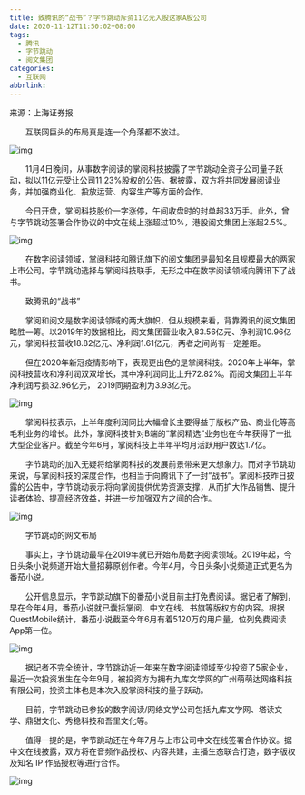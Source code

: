 ```yaml
---
title: 致腾讯的“战书”？字节跳动斥资11亿元入股这家A股公司
date: 2020-11-12T11:50:02+08:00
tags:
  - 腾讯
  - 字节跳动
  - 阅文集团
categories:
  - 互联网
abbrlink:
---
```


来源：上海证券报　　

　　互联网巨头的布局真是连一个角落都不放过。

![img](https://cdn.jsdelivr.net/gh/yakeing/Documentation@main/Hexo/images/be47-kcpxnwv5097186.jpg)

　　11月4日晚间，从事数字阅读的掌阅科技披露了字节跳动全资子公司量子跃动，拟以11亿元受让公司11.23%股权的公告。据披露，双方将共同发展阅读业务，并加强商业化、投放运营、内容生产等方面的合作。

　　今日开盘，掌阅科技股价一字涨停，午间收盘时的封单超33万手。此外，曾与字节跳动签署合作协议的中文在线上涨超过10%，港股阅文集团上涨超2.5%。

![img](https://cdn.jsdelivr.net/gh/yakeing/Documentation@main/Hexo/images/1717-kcpxnwv5097235.jpg)

　　在数字阅读领域，掌阅科技和腾讯旗下的阅文集团是最知名且规模最大的两家上市公司。字节跳动选择与掌阅科技联手，无形之中在数字阅读领域向腾讯下了战书。

　　致腾讯的“战书”

　　掌阅和阅文是数字阅读领域的两大旗帜，但从规模来看，背靠腾讯的阅文集团略胜一筹。以2019年的数据相比，阅文集团营业收入83.56亿元、净利润10.96亿元，掌阅科技营收18.82亿元、净利润1.61亿元，两者之间尚有一定差距。

　　但在2020年新冠疫情影响下，表现更出色的是掌阅科技。2020年上半年，掌阅科技营收和净利润双双增长，其中净利润同比上升72.82%。而阅文集团上半年净利润亏损32.96亿元， 2019同期盈利为3.93亿元。

![img](https://cdn.jsdelivr.net/gh/yakeing/Documentation@main/Hexo/images/ae4a-kcpxnwv5097291.jpg)

　　掌阅科技表示，上半年度利润同比大幅增长主要得益于版权产品、商业化等高毛利业务的增长。此外，掌阅科技针对B端的“掌阅精选”业务也在今年获得了一批大型企业客户。截至今年6月，掌阅科技上半年平均月活跃用户数达1.7亿。

　　字节跳动的加入无疑将给掌阅科技的发展前景带来更大想象力。而对字节跳动来说，与掌阅科技的深度合作，也相当于向腾讯下了一封“战书”。掌阅科技昨日披露的公告中，字节跳动表示将向掌阅提供优势资源支撑，从而扩大作品销售、提升读者体验、提高经济效益，并进一步加强双方之间的合作。

![img](https://cdn.jsdelivr.net/gh/yakeing/Documentation@main/Hexo/images/b7ae-kcpxnwv5097347.jpg)

　　字节跳动的网文布局

　　事实上，字节跳动最早在2019年就已开始布局数字阅读领域。2019年起，今日头条小说频道开始大量招募原创作者。今年4月，今日头条小说频道正式更名为番茄小说。

　　公开信息显示，字节跳动旗下的番茄小说目前主打免费阅读。据记者了解到，早在今年4月，番茄小说就已囊括掌阅、中文在线、书旗等版权方的内容。根据QuestMobile统计，番茄小说截至今年6月有着5120万的用户量，位列免费阅读App第一位。

![img](https://cdn.jsdelivr.net/gh/yakeing/Documentation@main/Hexo/images/ebbe-kcpxnwv5097378.jpg)

　　据记者不完全统计，字节跳动近一年来在数字阅读领域至少投资了5家企业，最近一次投资发生在今年9月，被投资方为拥有九库文学网的广州萌萌达网络科技有限公司，投资主体也是本次入股掌阅科技的量子跃动。

　　目前，字节跳动已参投的数字阅读/网络文学公司包括九库文学网、塔读文学、鼎甜文化、秀稳科技和吾里文化等。

　　值得一提的是，字节跳动还在今年7月与上市公司中文在线签署合作协议。据中文在线披露，双方将在音频作品授权、内容共建，主播生态联合打造，数字版权及知名 IP 作品授权等进行合作。

![img](https://cdn.jsdelivr.net/gh/yakeing/Documentation@main/Hexo/images/7e75-kcpxnwv5097427.jpg)